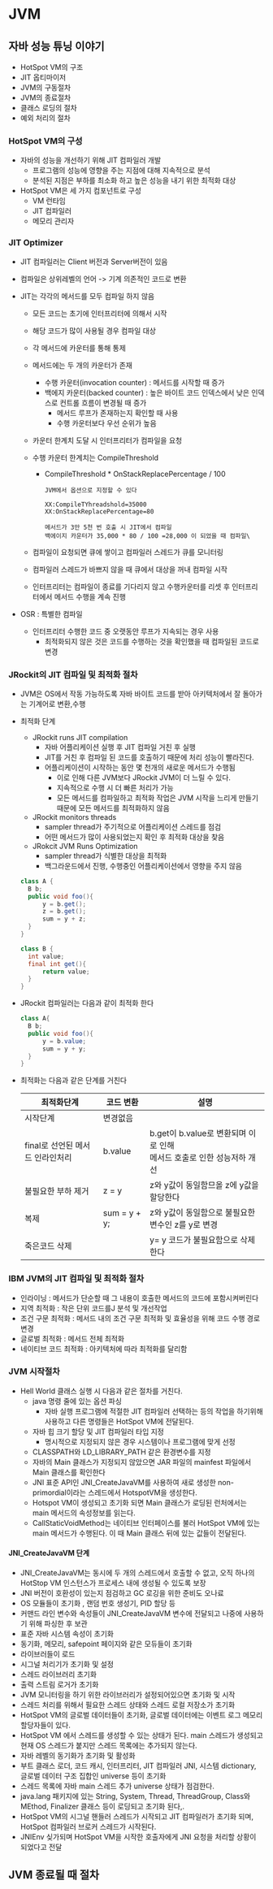 # JVM





## 자바 성능 튜닝 이야기 

- HotSpot VM의 구조
- JIT 옵티마이저
- JVM의 구동절차
- JVM의 종료절차
- 클래스 로딩의 절차
- 예외 처리의 절차



### HotSpot VM의 구성

- 자바의 성능을 개선하기 위해 JIT 컴파일러 개발
  - 프로그램의 성능에 영향을 주는 지점에 대해 지속적으로 분석
  - 분석된 지점은 부하를 최소화 하고 높은 성능을 내기 위한 최적화 대상
- HotSpot VM은 세 가지 컴포넌트로 구성
  - VM 런타임
  - JIT 컴파일러
  - 메모리 관리자



### JIT Optimizer 

- JIT 컴파일러는 Client 버전과 Server버전이 있음

- 컴파일은 상위레벨의 언어 -> 기계 의존적인 코드로 변환

- JIT는 각각의 메서드를 모두 컴파일 하지 않음
  - 모든 코드는 초기에 인터프리터에 의해서 시작
  
  - 해당 코드가 많이 사용될 경우 컴파일 대상
  
  - 각 메서드에 카운터를 통해 통제
  
  - 메서드에는 두 개의 카운터가 존재
    - 수행 카운터(invocation counter) : 메서드를 시작할 때 증가
    - 백에지 카운터(backed counter) : 높은 바이트 코드 인덱스에서 낮은 인덱스로 컨트롤 흐름이 변경될 때 증가
      - 메서드 루프가 존재하는지 확인할 때 사용
      - 수행 카운터보다 우선 순위가 높음
    
  - 카운터 한계치 도달 시 인터프리터가 컴파일을 요청 
  
  - 수행 카운터 한계치는 CompileThreshold
  
    - CompileThreshold * OnStackReplacePercentage / 100
  
      ```
      JVM에서 옵션으로 지정할 수 있다
      
      XX:CompileTYhreadshold=35000
      XX:OnStackReplacePercentage=80
      
      메서드가 3만 5천 번 호출 시 JIT에서 컴파일
      백에이지 카운터가 35,000 * 80 / 100 =28,000 이 되었을 때 컴파일\
      ```
  
  - 컴파일이 요청되면 큐에 쌓이고 컴파일러 스레드가 큐를 모니터링
  
  - 컴파일러 스레드가 바쁘지 않을 때 큐에서 대상을 꺼내 컴파일 시작
  
  - 인터프리터는 컴파일이 종료를 기다리지 않고 수행카운터를 리셋 후 인터프리터에서 메서드 수행을 계속 진행
  
- OSR : 특별한 컴파일

  - 인터프리터 수행한 코드 중 오랫동안 루프가 지속되는 경우 사용
    - 최적화되지 않은 것은 코드를 수행하는 것을 확인했을 때 컴파일된 코드로 변경



### JRockit의 JIT 컴파일 및 최적화 절차

- JVM은 OS에서 작동 가능하도록 자바 바이트 코드를 받아 아키텍처에서 잘 돌아가는 기계어로 변환,수행

- 최적화 단계

  - JRockit runs JIT compilation
    - 자바 어플리케이션 실행 후 JIT 컴파일 거친 후 실행
    - JIT를 거친 후 컴파일 된 코드를 호출하기 때문에 처리 성능이 빨라진다.
    - 어플리케이션이 시작하는 동안 몇 천개의 새로운 메서드가 수행됨
      - 이로 인해 다른 JVM보다 JRockit JVM이 더 느릴 수 있다.
      - 지속적으로 수행 시 더 빠른 처리가 가능
      - 모든 메서드를 컴파일하고 최적화 작업은 JVM 시작을 느리게 만들기 때문에 모든 메서드를 최적화하지 않음 
  - JRockit monitors threads
    - sampler thread가 주기적으로 어플리케이션 스레드를 점검
    - 어떤 메서드가 많이 사용되었는지 확인 후 최적화 대상을 찾음
  - JRokcit JVM Runs Optimization
    - sampler thread가 식별한 대상을 최적화
    - 백그라운드에서 진행, 수행중인 어플리케이션에서 영향을 주지 않음

  ```java
  class A {
  	B b;
  	public void foo(){
  		y = b.get();
  		z = b.get();
  		sum = y + z;
  	}
  }
  
  class B {
  	int value;
  	final int get(){
  		return value;
  	}
  }
  ```



- JRockit 컴파일러는 다음과 같이 최적화 한다

  ```java
  class A{
  	B b;
  	public void foo(){
  		y = b.value;
  		sum = y + y;
  	}
  }
  ```

- 최적화는 다음과 같은 단계를 거친다

  | 최적화단계                       | 코드 변환    | 설명                                                         |
  | -------------------------------- | ------------ | ------------------------------------------------------------ |
  | 시작단계                         | 변경없음     |                                                              |
  | final로 선언된 메서드 인라인처리 | b.value      | b.get이 b.value로 변환되며 이로 인해 <br />메서드 호출로 인한 성능저하 개선 |
  | 불필요한 부하 제거               | z = y        | z와 y값이 동일함므올 z에 y값을 할당한다                      |
  | 복제                             | sum = y + y; | z와 y값이 동일함으로 불필요한 변수인 z를 y로 변경            |
  | 죽은코드 삭제                    |              | y= y 코드가 불필요함으로 삭제한다                            |



### IBM JVM의 JIT 컴파일 및 최적화 절차

- 인라이닝 : 메서드가 단순할 때 그 내용이 호출한 메서드의 코드에 포함시켜버린다
- 지역 최적화 : 작은 단위 코드를J 분석 및 개선작업
- 조건 구문 최적화 : 메서드 내의 조건 구문 최적화 및 효율성을 위해 코드 수행 경로 변경
- 글로벌 최적화 : 메서드 전체 최적화 
- 네이티브 코드 최적화 : 아키텍처에 따라 최적화를 달리함



### JVM 시작절차

- Hell World 클래스 실행 시 다음과 같은 절차를 거친다.
  - java 명령 줄에 있는 옵션 파싱
    - 자바 실행 프로그램에 적절한 JIT 컴파일러 선택하는 등의 작업을 하기위해 사용하고 다른 명령들은 HotSpot VM에 전달된다.
  - 자바 힙 크기 할당 및 JIT 컴파일러 타입 지정
    - 명시적으로 지정되지 않은 경우 시스템이나 프로그램에 맞게 선정
  - CLASSPATH와 LD_LIBRARY_PATH 같은 환경변수를 지정
  - 자바의 Main 클래스가 지정되지 않았으면 JAR 파일의 mainfest 파일에서 Main 클래스를 확인한다
  - JNI 표준 API인 JNI_CreateJavaVM를 사용하여 새로 생성한 non-primordial이라는 스레드에서 HotspotVM을 생성한다.
  - Hotspot VM이 생성되고 초기화 되면 Main 클래스가 로딩된 런처에서는 main 메서드의 속성정보를 읽는다.
  - CallStaticVoidMethod는 네이티브 인터페이스를 불러 HotSpot VM에 있는 main 메서드가 수행된다. 이 때 Main 클래스 뒤에 있는 값들이 전달된다.

#### JNI_CreateJavaVM 단계

- JNI_CreateJavaVM는 동시에 두 개의 스레드에서 호출할 수 없고, 오직 하나의 HotStop VM 인스턴스가 프로세스 내에 생성될 수 있도록 보장
- JNI 버전이 호환성이 있는지 점검하고 GC 로깅을 위한 준비도 오나료
- OS 모듈들이 초기화 , 랜덤 번호 생성기, PID 할당 등
- 커맨드 라인 변수와 속성들이 JNI_CreateJavaVM 변수에 전달되고 나중에 사용하기 위해 파싱한 후 보관
- 표준 자바 시스템 속성이 초기화
- 동기화, 메모리, safepoint 페이지와 같은 모듀들이 초기화
- 라이브러들이 로드
- 시그널 처리기가 초기화 및 설정
- 스레드 라이브러리 초기화
- 출력 스트림 로거가 초기화
- JVM 모니터링을 하기 위한 라이브러리가 설정되어있으면 초기화 및 시작
- 스레드 처리를 위해서 필요한 스레드 상태와 스레드 로컬 저장소가 초기화
- HotSpot VM의 글로벌 데이터들이 초기화, 글로벌 데이터에는 이벤트 로그 메모리 할당자들이 있다.
- HotSpot VM 에서 스레드를 생성할 수 있는 상태가 된다. main 스레드가 생성되고 현재 OS 스레드가 붙지만 스레드 목록에는 추가되지 않는다.
- 자바 레벨의 동기화가 초기화 및 활성화
- 부트 클래스 로더, 코드 캐시, 인터프리터, JIT 컴파일러 JNI, 시스템 dictionary, 글로벌 데이터 구조 집합인 universe 등이 초기화
- 스레드 목록에 자바 main 스레드 추가 universe 상태가 점검한다.
- java.lang 패키지에 있는 String, System, Thread, ThreadGroup, Class와 MEthod, Finalizer 클래스 등이 로딩되고 초기화 된다,.
- HotSpot VM의 시그널 핸들러 스레드가 시작되고 JIT 컴파일러가 초기화 되며, HotSpot 컴파일러 브로커 스레드가 시작된다.
- JNIEnv 싲가되며 HotSpot VM을 시작한 호출자에게 JNI 요청을 처리할 상황이 되었다고 전달



## JVM 종료될 때 절차

